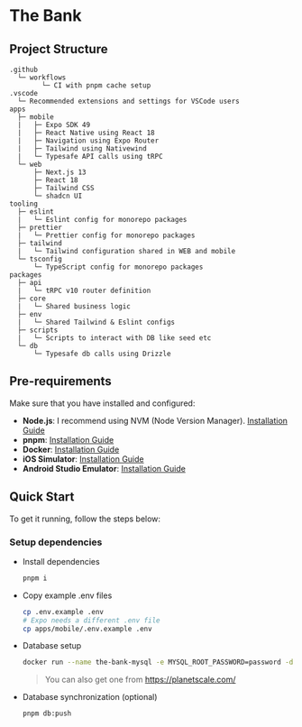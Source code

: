 # The Bank

## Project Structure

```
.github
  └─ workflows
        └─ CI with pnpm cache setup
.vscode
  └─ Recommended extensions and settings for VSCode users
apps
  ├─ mobile
  |   ├─ Expo SDK 49
  |   ├─ React Native using React 18
  |   ├─ Navigation using Expo Router
  |   ├─ Tailwind using Nativewind
  |   └─ Typesafe API calls using tRPC
  └─ web
      ├─ Next.js 13
      ├─ React 18
      ├─ Tailwind CSS
      └─ shadcn UI
tooling
  ├─ eslint
  |   └─ Eslint config for monorepo packages
  ├─ prettier
  |   └─ Prettier config for monorepo packages
  ├─ tailwind
  |   └─ Tailwind configuration shared in WEB and mobile
  └─ tsconfig
      └─ TypeScript config for monorepo packages
packages
  ├─ api
  |   └─ tRPC v10 router definition
  ├─ core
  |   └─ Shared business logic
  ├─ env
  |   └─ Shared Tailwind & Eslint configs
  ├─ scripts
  |   └─ Scripts to interact with DB like seed etc
  └─ db
      └─ Typesafe db calls using Drizzle
```

## Pre-requirements

Make sure that you have installed and configured:

- **Node.js**: I recommend using NVM (Node Version Manager). [Installation Guide](https://github.com/nvm-sh/nvm)
- **pnpm**: [Installation Guide](https://pnpm.io/installation#using-npm)
- **Docker**: [Installation Guide](https://docs.docker.com/engine/install/)
- **iOS Simulator**: [Installation Guide](https://docs.expo.dev/workflow/ios-simulator/)
- **Android Studio Emulator**: [Installation Guide](https://docs.expo.dev/workflow/android-studio-emulator/)

## Quick Start

To get it running, follow the steps below:

### Setup dependencies

- Install dependencies

  ```sh
  pnpm i
  ```

- Copy example .env files

  ```sh
  cp .env.example .env
  # Expo needs a different .env file
  cp apps/mobile/.env.example .env
  ```

- Database setup

  ```sh
  docker run --name the-bank-mysql -e MYSQL_ROOT_PASSWORD=password -d -p 3306:3306 mysql
  ```

  > You can also get one from https://planetscale.com/

- Database synchronization (optional)
  ```
  pnpm db:push
  ```
